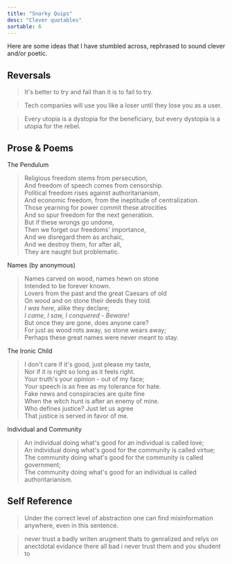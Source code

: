 ```yaml
---
title: "Snarky Quips"
desc: "Clever quotables"
sortable: 6
---
```


Here are some ideas that I have stumbled across, rephrased to sound clever and/or poetic.

## Reversals

>It's better to try and fail than it is to fail to try.

>Tech companies will use you like a loser until they lose you as a user.

>Every utopia is a dystopia for the beneficiary, but every dystopia is a utopia for the rebel.

## Prose & Poems

The Pendulum  
>Religious freedom stems from persecution,  
>And freedom of speech comes from censorship.  
>Political freedom rises against authoritarianism,  
>And economic freedom, from the ineptitude of centralization.  
>Those yearning for power commit these atrocities  
>And so spur freedom for the next generation.  
>But if these wrongs go undone,  
>Then we forget our freedoms' importance,  
>And we disregard them as archaic,  
>And we destroy them, for after all,  
>They are naught but problematic.  

Names (by anonymous)  
>Names carved on wood, names hewn on stone  
>Intended to be forever known.  
>Lovers from the past and the great Caesars of old  
>On wood and on stone their deeds they told.  
>_I was here_, alike they declare;  
>_I came, I saw, I conquered - Beware!_  
>But once they are gone, does anyone care?  
>For just as wood rots away, so stone wears away;  
>Perhaps these great names were never meant to stay.  

The Ironic Child
>I don't care if it's good, just please my taste,  
>Nor if it is right so long as it feels right.  
>Your truth's your opinion - out of my face;  
>Your speech is as free as my tolerance for hate.  
>Fake news and conspiracies are quite fine  
>When the witch hunt is after an enemy of mine.  
>Who defines justice? Just let us agree  
>That justice is served in favor of me.  

Individual and Community
>An individual doing what's good for an individual is called love;  
>An individual doing what's good for the community is called virtue;  
>The community doing what's good for the community is called government;  
>The community doing what's good for an individual is called authoritarianism.

## Self Reference

>Under the correct level of abstraction one can find misinformation anywhere, even in this sentence.

>never trust a badly writen arugment thats to genralized and relys on anectdotal evidance there all bad i never trust them and you shudent to

